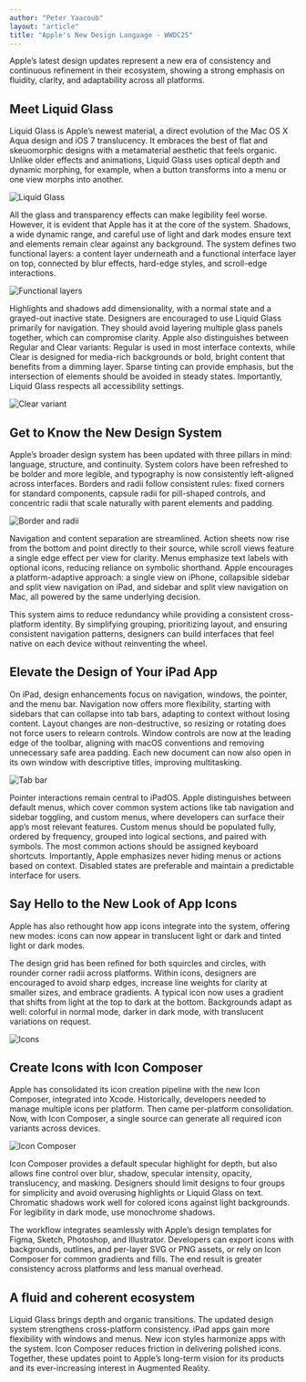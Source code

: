 ```yaml
---
author: "Peter Yaacoub"
layout: "article"
title: "Apple's New Design Language - WWDC25"
---
```


Apple’s latest design updates represent a new era of consistency and continuous refinement in their ecosystem, showing a strong emphasis on fluidity, clarity, and adaptability across all platforms.

## Meet Liquid Glass

Liquid Glass is Apple’s newest material, a direct evolution of the Mac OS X Aqua design and iOS 7 translucency. It embraces the best of flat and skeuomorphic designs with a metamaterial aesthetic that feels organic. Unlike older effects and animations, Liquid Glass uses optical depth and dynamic morphing, for example, when a button transforms into a menu or one view morphs into another.

![Liquid Glass](/-assets/images/articles/swift-tip/apple-s-new-design-language-wwdc25/meet-liquid-glass-1.webp)

All the glass and transparency effects can make legibility feel worse. However, it is evident that Apple has it at the core of the system. Shadows, a wide dynamic range, and careful use of light and dark modes ensure text and elements remain clear against any background. The system defines two functional layers: a content layer underneath and a functional interface layer on top, connected by blur effects, hard-edge styles, and scroll-edge interactions.

![Functional layers](/-assets/images/articles/swift-tip/apple-s-new-design-language-wwdc25/meet-liquid-glass-2.webp)

Highlights and shadows add dimensionality, with a normal state and a grayed-out inactive state. Designers are encouraged to use Liquid Glass primarily for navigation. They should avoid layering multiple glass panels together, which can compromise clarity. Apple also distinguishes between Regular and Clear variants: Regular is used in most interface contexts, while Clear is designed for media-rich backgrounds or bold, bright content that benefits from a dimming layer. Sparse tinting can provide emphasis, but the intersection of elements should be avoided in steady states. Importantly, Liquid Glass respects all accessibility settings.

![Clear variant](/-assets/images/articles/swift-tip/apple-s-new-design-language-wwdc25/meet-liquid-glass-3.webp)

## Get to Know the New Design System

Apple’s broader design system has been updated with three pillars in mind: language, structure, and continuity. System colors have been refreshed to be bolder and more legible, and typography is now consistently left-aligned across interfaces. Borders and radii follow consistent rules: fixed corners for standard components, capsule radii for pill-shaped controls, and concentric radii that scale naturally with parent elements and padding.

![Border and radii](/-assets/images/articles/swift-tip/apple-s-new-design-language-wwdc25/get-to-know-the-new-design-system.webp)

Navigation and content separation are streamlined. Action sheets now rise from the bottom and point directly to their source, while scroll views feature a single edge effect per view for clarity. Menus emphasize text labels with optional icons, reducing reliance on symbolic shorthand. Apple encourages a platform-adaptive approach: a single view on iPhone, collapsible sidebar and split view navigation on iPad, and sidebar and split view navigation on Mac, all powered by the same underlying decision.

This system aims to reduce redundancy while providing a consistent cross-platform identity. By simplifying grouping, prioritizing layout, and ensuring consistent navigation patterns, designers can build interfaces that feel native on each device without reinventing the wheel.

## Elevate the Design of Your iPad App

On iPad, design enhancements focus on navigation, windows, the pointer, and the menu bar. Navigation now offers more flexibility, starting with sidebars that can collapse into tab bars, adapting to context without losing content. Layout changes are non-destructive, so resizing or rotating does not force users to relearn controls. Window controls are now at the leading edge of the toolbar, aligning with macOS conventions and removing unnecessary safe area padding. Each new document can now also open in its own window with descriptive titles, improving multitasking.

![Tab bar](/-assets/images/articles/swift-tip/apple-s-new-design-language-wwdc25/elevate-the-design-of-your-ipad-app.webp)

Pointer interactions remain central to iPadOS. Apple distinguishes between default menus, which cover common system actions like tab navigation and sidebar toggling, and custom menus, where developers can surface their app’s most relevant features. Custom menus should be populated fully, ordered by frequency, grouped into logical sections, and paired with symbols. The most common actions should be assigned keyboard shortcuts. Importantly, Apple emphasizes never hiding menus or actions based on context. Disabled states are preferable and maintain a predictable interface for users.

## Say Hello to the New Look of App Icons

Apple has also rethought how app icons integrate into the system, offering new modes: icons can now appear in translucent light or dark and tinted light or dark modes.

The design grid has been refined for both squircles and circles, with rounder corner radii across platforms. Within icons, designers are encouraged to avoid sharp edges, increase line weights for clarity at smaller sizes, and embrace gradients. A typical icon now uses a gradient that shifts from light at the top to dark at the bottom. Backgrounds adapt as well: colorful in normal mode, darker in dark mode, with translucent variations on request.

![Icons](/-assets/images/articles/swift-tip/apple-s-new-design-language-wwdc25/say-hello-to-the-new-look-of-app-icons.webp)

## Create Icons with Icon Composer

Apple has consolidated its icon creation pipeline with the new Icon Composer, integrated into Xcode. Historically, developers needed to manage multiple icons per platform. Then came per-platform consolidation. Now, with Icon Composer, a single source can generate all required icon variants across devices.

![Icon Composer](/-assets/images/articles/swift-tip/apple-s-new-design-language-wwdc25/create-icons-with-icon-composer.webp)

Icon Composer provides a default specular highlight for depth, but also allows fine control over blur, shadow, specular intensity, opacity, translucency, and masking. Designers should limit designs to four groups for simplicity and avoid overusing highlights or Liquid Glass on text. Chromatic shadows work well for colored icons against light backgrounds. For legibility in dark mode, use monochrome shadows.

The workflow integrates seamlessly with Apple’s design templates for Figma, Sketch, Photoshop, and Illustrator. Developers can export icons with backgrounds, outlines, and per-layer SVG or PNG assets, or rely on Icon Composer for common gradients and fills. The end result is greater consistency across platforms and less manual overhead.

## A fluid and coherent ecosystem

Liquid Glass brings depth and organic transitions. The updated design system strengthens cross-platform consistency. iPad apps gain more flexibility with windows and menus. New icon styles harmonize apps with the system. Icon Composer reduces friction in delivering polished icons. Together, these updates point to Apple’s long-term vision for its products and its ever-increasing interest in Augmented Reality.
